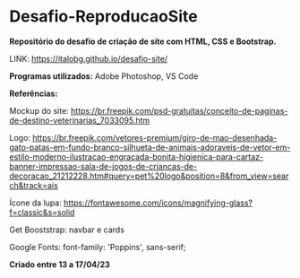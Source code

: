 # Desafio-ReproducaoSite

__Repositório do desafio de criação de site com HTML, CSS e Bootstrap.__

LINK: https://italobg.github.io/desafio-site/

__Programas utilizados:__ Adobe Photoshop, VS Code

__Referências:__

Mockup do site: https://br.freepik.com/psd-gratuitas/conceito-de-paginas-de-destino-veterinarias_7033095.htm

Logo: https://br.freepik.com/vetores-premium/giro-de-mao-desenhada-gato-patas-em-fundo-branco-silhueta-de-animais-adoraveis-de-vetor-em-estilo-moderno-ilustracao-engracada-bonita-higienica-para-cartaz-banner-impressao-sala-de-jogos-de-criancas-de-decoracao_21212228.htm#query=pet%20logo&position=8&from_view=search&track=ais

Ícone da lupa: https://fontawesome.com/icons/magnifying-glass?f=classic&s=solid

Get Booststrap: navbar e cards

Google Fonts: font-family: 'Poppins', sans-serif;

__Criado entre 13 a 17/04/23__





